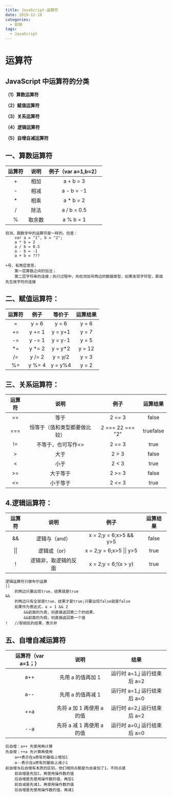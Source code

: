 ```yaml
---
title: JavaScript-运算符
date: 2019-12-18
categories:
  - 前端
tags:
  - JavaScript
---
```


# 运算符

## JavaScript 中运算符的分类

**（1）算数运算符**

**（2）赋值运算符**

**（3）关系运算符**

**（4）逻辑运算符**

**（5）自增自减运算符**

## 一、算数运算符

| 运算符 |  说明  | 例子（var a=1,b=2） |
| :----: | :----: | :-----------------: |
|   +    |  相加  |      a + b = 3      |
|   -    |  相减  |     a - b = -1      |
|   \*   |  相乘  |     a \* b = 2      |
|   /    |  除法  |     a / b = 0.5     |
|   %    | 取余数 |      a % b = 1      |

```
目测，跟数学中的运算符是一样的。但是：
    var a = "1", b = "2";
    a * b = 2
    a / b = 0.5
    a - b = -1
    a + b = ???

+号，有两层意思，
	第一层算数之间的加法；
	第二层字符串的连接；执行过程中，先检测加号两边的数据类型，如果发现字符型，那就先生效字符的连接
```

## 二、赋值运算符：

| 运算符 |  例子   |  等价于  | 运算结果 |
| :----: | :-----: | :------: | :------: |
|   =    |  y = 6  |  y = 6   |  y = 6   |
|   +=   | y += 1  | y = y+1  |  y = 7   |
|   -=   | y -= 1  | y = y-1  |  y = 5   |
|  \*=   | y \*= 2 | y = y\*2 |  y = 12  |
|   /=   | y /= 2  | y = y/2  |  y = 3   |
|   %=   | y %= 4  | y = y%4  |  y = 2   |

## 三、关系运算符：

| 运算符 |             说明             |       例子       | 运算结果  |
| :----: | :--------------------------: | :--------------: | :-------: |
|   ==   |             等于             |      2 == 3      |   false   |
|  ===   | 恒等于（值和类型都要做比较） | 2 === 22 === "2" | truefalse |
|   !=   |      不等于，也可写作<>      |      2 == 3      |   true    |
|   >    |             大于             |      2 > 3       |   false   |
|   <    |             小于             |      2 < 3       |   true    |
|   >=   |           大于等于           |      2 >= 3      |   false   |
|   <=   |           小于等于           |      2 <= 3      |   true    |

## 4.逻辑运算符：

| 运算符 |         说明         |           例子           | 运算结果 |
| :----: | :------------------: | :----------------------: | :------: |
|   &&   |    逻辑与（and）     |  x = 2;y = 6;x>5 && y>5  |  false   |
|  \|\|  |     逻辑或（or）     | x = 2;y = 6;x>5 \|\| y>5 |   true   |
|   !    | 逻辑非，取逻辑的反面 |   x = 2;y = 6;!(x > y)   |   true   |

```
逻辑运算符只做布尔运算
||
	的两边只要出现true，结果就是true
&&
	的两边只有全部是true，结果才是true;只要出现false就是false
	如果作为表达式，a = 1 && 2
		&&前面的为真，则直接返回第二个的结果，
		&&前面的为假，则直接返回第一个值
!	//取相反的结果，表示非
```

## 五、自增自减运算符

| 运算符（var a=1；） |           说明            |            结果             |
| :-----------------: | :-----------------------: | :-------------------------: |
|         a++         |     先用 a 的值再加 1     | 运行时 a=1,j 运行结束后 a=2 |
|         a--         |     先用 a 的值再减 1     | 运行时 a=1,j 运行结束后 a=0 |
|         ++a         | 先将 a 加 1 再使用 a 的值 | 运行时 a=2,j 运行结束后 a=2 |
|         --a         | 先将 a 减 1 再使用 a 的值 | 运行时 a=0,j 运行结束后 a=0 |

```
后自增：a++ 先使用再计算
先自增：++a 先计算再使用
    a++表示在a原有的基础上增加1
    a--表示在a原有的基础上减小1
前自增与后自增有本质的区别，他们相同点都是为自身加了1，不同点是
    前自增是先加1，再使用操作数的值
    后自增是先使用操作数的值，再加1
	前自减是先减1，再使用操作数的值
    后自增是先使用操作数的值，再减1
```
